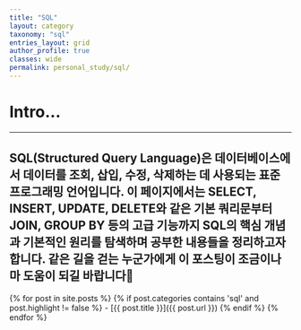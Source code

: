 ```yaml
---
title: "SQL"
layout: category
taxonomy: "sql"
entries_layout: grid
author_profile: true
classes: wide
permalink: personal_study/sql/
---
```


# Intro...
---
SQL(Structured Query Language)은 데이터베이스에서 데이터를 조회, 삽입, 수정, 삭제하는 데 사용되는 표준 프로그래밍 언어입니다. 이 페이지에서는 SELECT, INSERT, UPDATE, DELETE와 같은 기본 쿼리문부터 JOIN, GROUP BY 등의 고급 기능까지 SQL의 핵심 개념과 기본적인 원리를 탐색하며 공부한 내용들을 정리하고자 합니다. 같은 길을 걷는 누군가에게 이 포스팅이 조금이나마 도움이 되길 바랍니다🙏
---

{% for post in site.posts %}
  {% if post.categories contains 'sql' and post.highlight != false %}
    - [{{ post.title }}]({{ post.url }})
  {% endif %}
{% endfor %}

